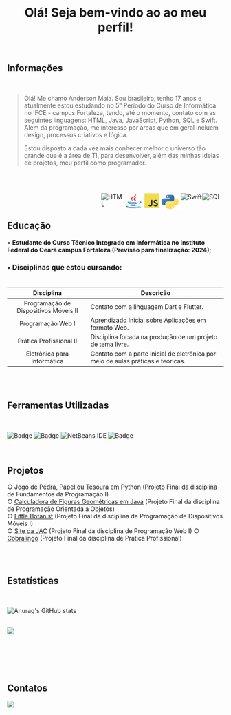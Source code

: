 <h1 align="center"> Olá! Seja bem-vindo ao ao meu perfil! </h1>

⠀⠀⠀⠀ 
## Informações 

<br>

>  Olá! Me chamo Anderson Maia. Sou brasileiro, tenho 17 anos e atualmente estou estudando no 5° Período do Curso de Informática no IFCE - campus Fortaleza, tendo, até o momento, contato com as seguintes linguagens: HTML, Java, JavaScript, Python, SQL e Swift. Além da programação, me interesso por áreas que em geral incluem design, processos criativos e lógica. <p> Estou disposto a cada vez mais conhecer melhor o universo tão grande que é a área de TI, para desenvolver, além  das minhas ideias de projetos, meu perfil como programador. </p>

<br> <br>


<img align="right" alt="SQL" height="40" width="50" src="https://cdn.jsdelivr.net/gh/devicons/devicon/icons/sqlite/sqlite-original.svg" />

<img align="right" alt="Swift" height="40" width="50" src="https://cdn.jsdelivr.net/gh/devicons/devicon/icons/swift/swift-original.svg" />

<img align="right" alt="Python" height="40" width="50" src="https://raw.githubusercontent.com/devicons/devicon/master/icons/python/python-original.svg">

<img align="right" alt="Javascript" height="34" width="35" src="https://raw.githubusercontent.com/devicons/devicon/master/icons/javascript/javascript-original.svg">

<img align="right" alt="Java" height="35" width="50" src="https://raw.githubusercontent.com/devicons/devicon/master/icons/java/java-original.svg">

<img align="right" alt="HTML" height="40" width="50" src="https://cdn.jsdelivr.net/gh/devicons/devicon/icons/html5/html5-original.svg">


<br> <br>

## Educação 




• **Estudante do Curso Técnico Integrado em Informática no Instituto Federal do Ceará campus Fortaleza (Previsão para finalização: 2024);** <br> 



### • Disciplinas que estou cursando: <br> <br>

<div align="center">
 
| Disciplina | Descrição | 
| :--------: | -------- |
| Programação de Dispositivos Móveis II | Contato com a linguagem Dart e Flutter. |
| Programação Web I | Aprendizado Inicial sobre Aplicações em formato Web. |
| Prática Profissional II | Disciplina focada na produção de um projeto de tema livre. |
| Eletrônica para Informática |  Contato com a parte inicial de eletrônica por meio de aulas práticas e teóricas. |

</div>

<br> <br>


## Ferramentas Utilizadas
<br>

![Badge](https://img.shields.io/badge/replit-667881?style=for-the-badge&logo=replit&logoColor=white)
![Badge](https://img.shields.io/badge/Canva-%2300C4CC.svg?&style=for-the-badge&logo=Canva&logoColor=white)
![NetBeans IDE](https://img.shields.io/badge/NetBeansIDE-1B6AC6.svg?style=for-the-badge&logo=apache-netbeans-ide&logoColor=white)
![Badge](https://img.shields.io/badge/Eclipse-2C2255?style=for-the-badge&logo=eclipse&logoColor=white)

<br>

## Projetos

○ [Jogo de Pedra, Papel ou Tesoura em Python](https://github.com/TheAnders007/Pedra-Papel-ou-Tesoura-) (Projeto Final da disciplina de Fundamentos da Programação I)
<br>
○ [Calculadora de Figuras Geométricas em Java](https://github.com/TheAnders007/ProjetoFinalPOO) (Projeto Final da disciplina de Programação Orientada a Objetos)
<br>
○ [Little Botanist](https://github.com/TheAnders007/ProjetosAcademy/tree/main/AppFinal) (Projeto Final da disciplina de Programação de Dispositivos Móveis I)
<br>
○ [Site da JAC](https://github.com/TheAnders007/ProjetoWeb-JAC) (Projeto Final da disciplina de Programação Web I)
○ [Cobralingo](https://github.com/TheAnders007/Cobralingo) (Projeto Final da disciplina de Pratica Profissional)

<br><br>

## Estatísticas

<br>

![Anurag's GitHub stats](https://github-readme-stats-sigma-five.vercel.app/api?username=TheAnders007&show_icons=true&theme=dark) 

<br>

<img height="187em" src="https://github-readme-stats-sigma-five.vercel.app/api/top-langs/?username=TheAnders007&layout=compact&langs_count=7&theme=dark"/>

<br> <br>

<br>

## Contatos

<div align="left">
<a href = "mailto:andersonmaiast@gmail.com"><img src="https://img.shields.io/badge/Gmail-D14836?style=for-the-badge&logo=gmail&logoColor=white" target="_blank"></a>
 
 
  

